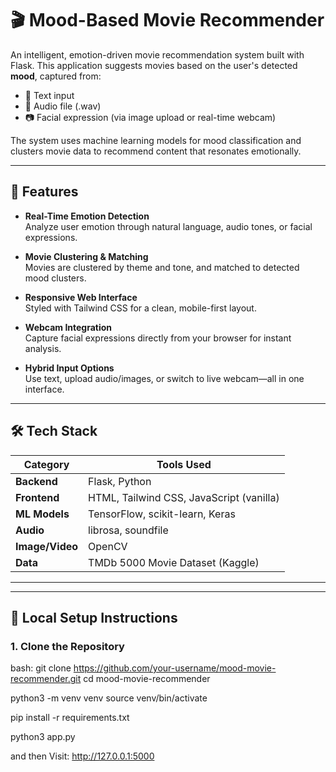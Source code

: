 # 🎬 Mood-Based Movie Recommender

An intelligent, emotion-driven movie recommendation system built with Flask. This application suggests movies based on the user's detected **mood**, captured from:

- 📝 Text input
- 🎤 Audio file (.wav)
- 📷 Facial expression (via image upload or real-time webcam)

The system uses machine learning models for mood classification and clusters movie data to recommend content that resonates emotionally.

---

## 🚀 Features

- **Real-Time Emotion Detection**  
  Analyze user emotion through natural language, audio tones, or facial expressions.
  
- **Movie Clustering & Matching**  
  Movies are clustered by theme and tone, and matched to detected mood clusters.

- **Responsive Web Interface**  
  Styled with Tailwind CSS for a clean, mobile-first layout.

- **Webcam Integration**  
  Capture facial expressions directly from your browser for instant analysis.

- **Hybrid Input Options**  
  Use text, upload audio/images, or switch to live webcam—all in one interface.

---

## 🛠 Tech Stack

| Category        | Tools Used                             |
|----------------|-----------------------------------------|
| **Backend**     | Flask, Python                           |
| **Frontend**    | HTML, Tailwind CSS, JavaScript (vanilla)|
| **ML Models**   | TensorFlow, scikit-learn, Keras         |
| **Audio**       | librosa, soundfile                      |
| **Image/Video** | OpenCV                                  |
| **Data**        | TMDb 5000 Movie Dataset (Kaggle)        |

---


---

## 🧪 Local Setup Instructions

### 1. Clone the Repository

bash:
git clone https://github.com/your-username/mood-movie-recommender.git
cd mood-movie-recommender

python3 -m venv venv
source venv/bin/activate

pip install -r requirements.txt

python3 app.py

and then Visit: http://127.0.0.1:5000



